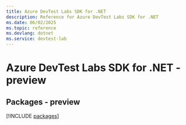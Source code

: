 ```yaml
---
title: Azure DevTest Labs SDK for .NET
description: Reference for Azure DevTest Labs SDK for .NET
ms.date: 06/02/2025
ms.topic: reference
ms.devlang: dotnet
ms.service: devtest-lab
---
```

# Azure DevTest Labs SDK for .NET - preview
## Packages - preview
[!INCLUDE [packages](devtest-labs-index.md)]